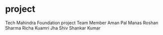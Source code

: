 # project
Tech Mahindra Foundation project
Team Member 
Aman Pal
Manas 
Roshan Sharma
Richa Kuamri Jha
Shiv Shankar Kumar
